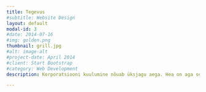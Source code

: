 ```yaml
---
title: Tegevus
#subtitle: Website Design
layout: default
modal-id: 3
#date: 2014-07-16
#img: golden.png
thumbnail: grill.jpg
#alt: image-alt
#project-date: April 2014
#client: Start Bootstrap
#category: Web Development
description: Korporatsiooni kuulumine nõuab üksjagu aega. Hea on aga see, et sõpradega, amicadega, veedetud aeg pole kunagi igav. Iga nädala kolmapäeval toimuvad korp! Amicitia konvendis koosolekud, millel osalemine on rebastele ning tegevliikmetele kohustuslik. Kord nädalas kohtub rebasvanem korp!-i noorimate liikmetega rebastunnis, kus arutletakse ühiselt akadeemiliste tavade, ajaloo ja põhimõtete üle. Et ka kõige raskemad tantsukeerutused selgeks saaksid, korraldame kevaditi ja sügiseti mõne meesorganisatsiooniga tantsukursused.<br><br> Ühise lauluviisi võtame üles cantus- ehk laulutundides. Need, kel muusika aga eriti südamelähedane, laulavad lisaks veel akadeemiliste organisatsioonide segakooris Causa Amoris, mille koosseisus oleme esinenud nii laulupidudel kui ka üliõpilaste laulu- ja tantsupeol Gaudeamus.<br><br>Üheskoos tähistame rahvusülikooli aastapäeva, jõule ja Eesti Vabariigi aastapäeva. Lisaks võtame ette teatrikülastusi ning käime sportimas – näiteks matkamas või võrkpalli mängimas. Tublimad meist läbivad igal aastal ka Tartu Maratoni.<br><br> Kolmel korral semestris kutsume oma pereliikmeid, tuttavaid või akadeemilisi sõpru pannkoogihommikule, et päeva magusalt alustada. Novembri ja aprillikuu lõppu jääval nädalavahetusel peame kommerssi ehk tähistame asutamise või taasasutamise aastapäeva. Kevadsemestri pikimat ööd volbrit tähistame akadeemilistele tudengitele väärilise suure peoga. Näiteks on korp! Vironia seltsivendadega korraldatud volbril esinenud ansambel Vennaskond. Korp! Rotaliaga ühiselt korraldatud volbritel on esinenud ka ansambel Ska Faktor ning Chalice.<br><br>Aastate jooksul oleme korp! Amicitia traditsiooniliste ürituste nimekirja lisanud palju eriilmelist ja toredat, nii ametlikku kui ka lõbusat. Konvendis ei möödu nädalat, kus me omakeskis midagi põnevat ette ei võtaks või mõne teise akadeemilise organisatsiooniga midagi ei korraldaks.

---
```

